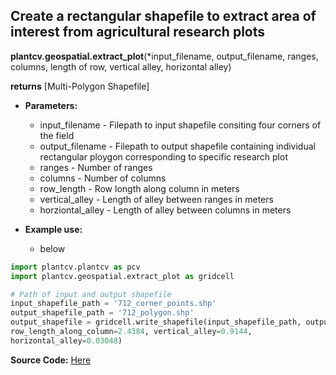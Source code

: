 ## Create a rectangular shapefile to extract area of interest from agricultural research plots


**plantcv.geospatial.extract_plot**(*input_filename, output_filename, ranges, columns, length of row, vertical alley, horizontal alley)

**returns** [Multi-Polygon Shapefile]

- **Parameters:**
    - input_filename - Filepath to input shapefile consiting four corners of the field
    - output_filename - Filepath to output shapefile containing individual rectangular ploygon corresponding to specific research plot
    - ranges - Number of ranges
    - columns - Number of columns
    - row_length - Row longth along column in meters
    - vertical_alley - Length of alley between ranges in meters
    - horziontal_alley - Length of alley between columns in meters

- **Example use:**
    - below


```python
import plantcv.plantcv as pcv 
import plantcv.geospatial.extract_plot as gridcell

# Path of input and output shapefile
input_shapefile_path = '712_corner_points.shp'
output_shapefile_path = '712_polygon.shp'  
output_shapefile = gridcell.write_shapefile(input_shapefile_path, output_shapefile_path, number_of_ranges=45, number_of_columns=12, 
row_length_along_column=2.4384, vertical_alley=0.9144, 
horizontal_alley=0.03048)

```

**Source Code:** [Here](https://github.com/danforthcenter/plantcv-geospatial/blob/main/plantcv/geospatial/plot_extract.py)
